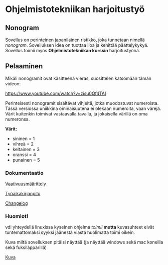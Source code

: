 # Ohjelmistotekniikan harjoitustyö

## Nonogram

Sovellus on perinteinen japanilainen ristikko, joka tunnetaan nimellä _nonogram_. Sovelluksen idea on tuottaa iloa ja kehittää päättelykykyä. Sovellus toimii myös **Ohjelmistotekniikan kurssin** harjoitustyönä.

## Pelaaminen
Mikäli nonogramit ovat käsitteenä vieras, suosittelen katsomään tämän videon:

https://www.youtube.com/watch?v=zisu0Qf4TAI

Perinteisesti nonogramit sisältävät vihjeitä, jotka muodostuvat numeroista. Tässä versiossa uniikkina ominaisuutena ei olekaan numeroita, vaan värejä. Värit kuitenkin toimivat vastaavalla tavalla, ja jokaisella värillä on oma numeronsa.

**Värit:**
- sininen = 1
- vihreä = 2
- keltainen = 3
- oranssi = 4
- punainen = 5

### Dokumentaatio

[Vaativuusmäärittely](./dokumentaatio/vaatimusmaarittely.md)

[Työaikakirjanpito](./dokumentaatio/tyoaikakirjanpito.md)

[Changelog](./dokumentaatio/changelog.md)

### Huomiot!

vdi yhteydellä linuxissa kyseinen ohjelma _toimii_ **mutta** kuvasuhteet eivät tuntemattomaksi syyksi jäänestä viasta huolimatta toimi oikein.

Kuva miltä sovelluksen pitäisi näyttää (ja näyttää windows sekä mac koneilla sekä fuksiläppärillä)

[Kuva](./dokumentaatio/kuvat/toimivasovellus.PNG)
